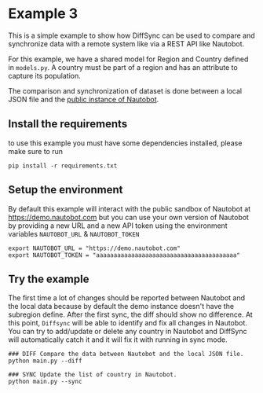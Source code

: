 
# Example 3

This is a simple example to show how DiffSync can be used to compare and synchronize data with a remote system like via a REST API like Nautobot.

For this example, we have a shared model for Region and Country defined in `models.py`.
A country must be part of a region and has an attribute to capture its population.

The comparison and synchronization of dataset is done between a local JSON file and the [public instance of Nautobot](https://demo.nautobot.com).


## Install the requirements

to use this example you must have some dependencies installed, please make sure to run 
```
pip install -r requirements.txt
```

## Setup the environment

By default this example will interact with the public sandbox of Nautobot at https://demo.nautobot.com but you can use your own version of Nautobot by providing a new URL and a new API token using the environment variables `NAUTOBOT_URL` & `NAUTOBOT_TOKEN`

```
export NAUTOBOT_URL = "https://demo.nautobot.com"
export NAUTOBOT_TOKEN = "aaaaaaaaaaaaaaaaaaaaaaaaaaaaaaaaaaaaaaaa"
```

## Try the example

The first time a lot of changes should be reported between Nautobot and the local data because by default the demo instance doesn't have the subregion define.
After the first sync, the diff should show no difference. 
At this point, `Diffsync` will be able to identify and fix all changes in Nautobot. You can try to add/update or delete any country in Nautobot and DiffSync will automatically catch it and it will fix it with running in sync mode.

```
### DIFF Compare the data between Nautobot and the local JSON file.
python main.py --diff

### SYNC Update the list of country in Nautobot.
python main.py --sync
```

